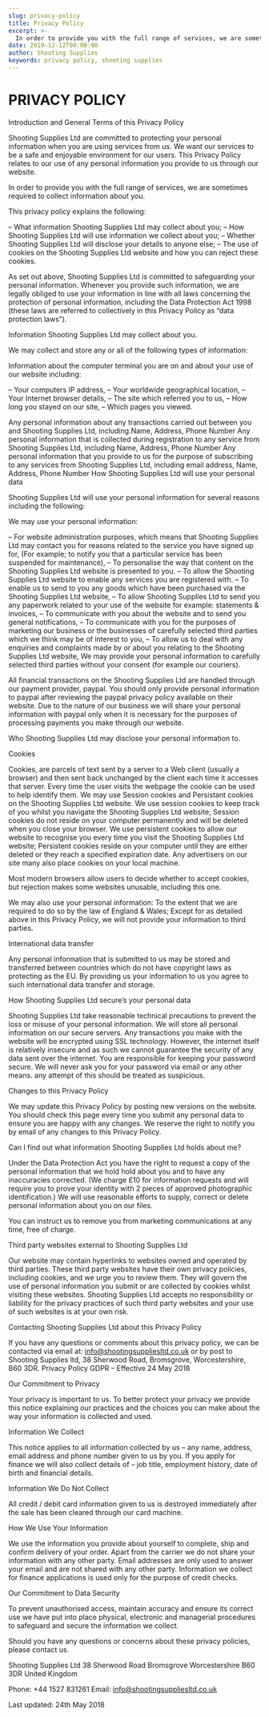 ```yaml
---
slug: privacy-policy
title: Privacy Policy
excerpt: >-
  In order to provide you with the full range of services, we are sometimes required to collect information about you.
date: 2019-12-12T00:00:00
author: Shooting Supplies
keywords: privacy policy, shooting supplies
---
```


# **PRIVACY POLICY**

Introduction and General Terms of this Privacy Policy

Shooting Supplies Ltd are committed to protecting your personal information when you are using services from us. We want our services to be a safe and enjoyable environment for our users. This Privacy Policy relates to our use of any personal information you provide to us through our website.

In order to provide you with the full range of services, we are sometimes required to collect information about you.

This privacy policy explains the following:

– What information Shooting Supplies Ltd may collect about you;
– How Shooting Supplies Ltd will use information we collect about you;
– Whether Shooting Supplies Ltd will disclose your details to anyone else;
– The use of cookies on the Shooting Supplies Ltd website and how you can reject these cookies.

As set out above, Shooting Supplies Ltd is committed to safeguarding your personal information. Whenever you provide such information, we are legally obliged to use your information in line with all laws concerning the protection of personal information, including the Data Protection Act 1998 (these laws are referred to collectively in this Privacy Policy as “data protection laws”).

Information Shooting Supplies Ltd may collect about you.

We may collect and store any or all of the following types of information:

Information about the computer terminal you are on and about your use of our website including:

– Your computers IP address,
– Your worldwide geographical location,
– Your Internet browser details,
– The site which referred you to us,
– How long you stayed on our site,
– Which pages you viewed.

Any personal information about any transactions carried out between you and Shooting Supplies Ltd, including.Name, Address, Phone Number
Any personal information that is collected during registration to any service from Shooting Supplies Ltd, including Name, Address, Phone Number
Any personal information that you provide to us for the purpose of subscribing to any services from Shooting Supplies Ltd, including email address, Name, Address, Phone Number
How Shooting Supplies Ltd will use your personal data

Shooting Supplies Ltd will use your personal information for several reasons including the following:

We may use your personal information:

– For website administration purposes, which means that Shooting Supplies Ltd may contact you for reasons related to the service you have signed up for, (For example; to notify you that a particular service has been suspended for maintenance),
– To personalise the way that content on the Shooting Supplies Ltd website is presented to you.
– To allow the Shooting Supplies Ltd website to enable any services you are registered with.
– To enable us to send to you any goods which have been purchased via the Shooting Supplies Ltd website,
– To allow Shooting Supplies Ltd to send you any paperwork related to your use of the website for example: statements & invoices,
– To communicate with you about the website and to send you general notifications,
– To communicate with you for the purposes of marketing our business or the businesses of carefully selected third parties which we think may be of interest to you,
– To allow us to deal with any enquiries and complaints made by or about you relating to the Shooting Supplies Ltd website,
We may provide your personal information to carefully selected third parties without your consent (for example our couriers).

All financial transactions on the Shooting Supplies Ltd are handled through our payment provider, paypal. You should only provide personal information to paypal after reviewing the paypal privacy policy available on their website. Due to the nature of our business we will share your personal information with paypal only when it is necessary for the purposes of processing payments you make through our website.

Who Shooting Supplies Ltd may disclose your personal information to.

Cookies

Cookies, are parcels of text sent by a server to a Web client (usually a browser) and then sent back unchanged by the client each time it accesses that server. Every time the user visits the webpage the cookie can be used to help identify them.
We may use Session cookies and Persistant cookies on the Shooting Supplies Ltd website.
We use session cookies to keep track of you whilst you navigate the Shooting Supplies Ltd website; Session cookies do not reside on your computer permanently and will be deleted when you close your browser.
We use persistent cookies to allow our website to recognise you every time you visit the Shooting Supplies Ltd website; Persistent cookies reside on your computer until they are either deleted or they reach a specified expiration date.
Any advertisers on our site many also place cookies on your local machine.

Most modern browsers allow users to decide whether to accept cookies, but rejection makes some websites unusable, including this one.

We may also use your personal information:
To the extent that we are required to do so by the law of England & Wales;
Except for as detailed above in this Privacy Policy, we will not provide your information to third parties.

International data transfer

Any personal information that is submitted to us may be stored and transferred between countries which do not have copyright laws as protecting as the EU. By providing us your information to us you agree to such international data transfer and storage.

How Shooting Supplies Ltd secure’s your personal data

Shooting Supplies Ltd take reasonable technical precautions to prevent the loss or misuse of your personal information.
We will store all personal information on our secure servers.
Any transactions you make with the website will be encrypted using SSL technology.
However, the internet itself is relatively insecure and as such we cannot guarantee the security of any data sent over the internet.
You are responsible for keeping your password secure. We will never ask you for your password via email or any other means. any attempt of this should be treated as suspicious.

Changes to this Privacy Policy

We may update this Privacy Policy by posting new versions on the website. You should check this page every time you submit any personal data to ensure you are happy with any changes.
We reserve the right to notify you by email of any changes to this Privacy Policy.

Can I find out what information Shooting Supplies Ltd holds about me?

Under the Data Protection Act you have the right to request a copy of the personal information that we hold hold about you and to have any inaccuracies corrected. (We charge £10 for information requests and will require you to prove your identity with 2 pieces of approved photographic identification.) We will use reasonable efforts to supply, correct or delete personal information about you on our files.

You can instruct us to remove you from marketing communications at any time, free of charge.

Third party websites external to Shooting Supplies Ltd

Our website may contain hyperlinks to websites owned and operated by third parties. These third party websites have their own privacy policies, including cookies, and we urge you to review them. They will govern the use of personal information you submit or are collected by cookies whilst visiting these websites. Shooting Supplies Ltd accepts no responsibility or liability for the privacy practices of such third party websites and your use of such websites is at your own risk.

Contacting Shooting Supplies Ltd about this Privacy Policy

If you have any questions or comments about this privacy policy, we can be contacted via email at: info@shootingsuppliesltd.co.uk or by post to Shooting Supplies ltd, 38 Sherwood Road, Bromsgrove, Worcestershire, B60 3DR.
Privacy Policy GDPR – Effective 24 May 2018

Our Commitment to Privacy

Your privacy is important to us. To better protect your privacy we provide this notice explaining our practices and the choices you can make about the way your information is collected and used.

Information We Collect

This notice applies to all information collected by us – any name, address, email address and phone number given to us by you.
If you apply for finance we will also collect details of – job title, employment history, date of birth and financial details.

Information We Do Not Collect

All credit / debit card information given to us is destroyed immediately after the sale has been cleared through our card machine.

How We Use Your Information

We use the information you provide about yourself to complete, ship and confirm delivery of your order. Apart from the carrier we do not share your information with any other party.
Email addresses are only used to answer your email and are not shared with any other party.
Information we collect for finance applications is used only for the purpose of credit checks.

Our Commitment to Data Security

To prevent unauthorised access, maintain accuracy and ensure its correct use we have put into place physical, electronic and managerial procedures to safeguard and secure the information we collect.

Should you have any questions or concerns about these privacy policies, please contact us.

Shooting Supplies Ltd
38 Sherwood Road
Bromsgrove
Worcestershire
B60 3DR
United Kingdom

Phone: +44 1527 831261
Email: info@shootingsuppliesltd.co.uk

Last updated:  24th May 2018
